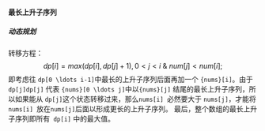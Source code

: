 #### 最长上升子序列

##### 动态规划

转移方程：
$$
dp[i]=max(dp[i],dp[j]+1),0<j<i\ \&\ num[j]<num[i];
$$
即考虑往 `dp[0 \ldots i-1]`中最长的上升子序列后面再加一个 `{nums}[i]`。由于 `dp[j]dp[j]` 代表 `{nums}[0 \ldots j]`中以`{nums}[j]`
结尾的最长上升子序列，所以如果能从 `dp[j]`这个状态转移过来，那么`nums[i] `必然要大于 `nums[j]`，才能将`nums[i] `放在` nums[j] `后面以形成更长的上升子序列。
最后，整个数组的最长上升子序列即所有` dp[i]` 中的最大值。
